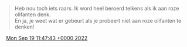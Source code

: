 > Heb nou toch iets raars\. Ik word heel beroerd telkens als ik aan roze olifanten denk\.   
> En ja, je weet wat er gebeurt als je probeert niet aan roze olifanten te denken\!

<img src="../../media/tweet.ico" width="12" /> [Mon Sep 19 11:47:43 +0000 2022](https://twitter.com/DromerDenker/status/1571828377517973509)
